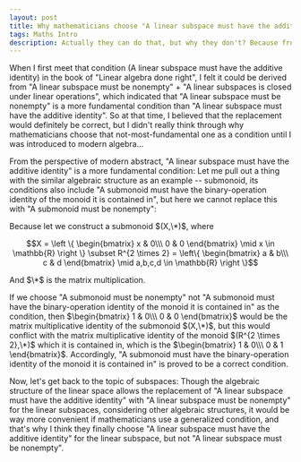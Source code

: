 ```yaml
---
layout: post
title: Why mathematicians choose "A linear subspace must have the additive identity" as one of the condition of the linear subspace but not "A linear subspace must be nonempty" ?
tags: Maths Intro
description: Actually they can do that, but why they don't? Because from the perspective of modern algebra...
---
```


When I first meet that condition (A linear subspace must have the additive identity) in the book of "Linear algebra done right", I felt it could be derived from "A linear subspace must be nonempty" + "A linear subspaces is closed under linear operations", which indicated that "A linear subspace must be nonempty" is a more fundamental condition than "A linear subspace must have the additive identity". So at that time, I believed that the replacement would definitely be correct, but I didn't really think through why mathematicians choose that not-most-fundamental one as a condition until I was introduced to modern algebra...

From the perspective of modern abstract, "A linear subspace must have the additive identity" is a more fundamental condition: Let me pull out a thing with the similar algebraic structure as an example -- submonoid, its conditions also include "A submonoid must have the binary-operation identity of the monoid it is contained in", but here we cannot replace this with "A submonoid must be nonempty":

Because let we construct a submonoid $(X,\*)$, where

$$X = \left \{  \begin{bmatrix} x  & 0\\\ 0 & 0 \end{bmatrix} \mid x \in \mathbb{R} \right \}  \subset  R^{2 \times 2} = \left\{  \begin{bmatrix} a  & b\\\ c & d \end{bmatrix} \mid a,b,c,d \in \mathbb{R}  \right \}$$

And $\*$ is the matrix multiplication.

If we choose "A submonoid must be nonempty" not "A submonoid must have the binary-operation identity of the monoid it is contained in" as the condition, then $\begin{bmatrix} 1  & 0\\\ 0 & 0 \end{bmatrix}$ would be the matrix multiplicative identity of the submonoid $(X,\*)$, but this would conflict with the matrix multiplicative identity of the monoid $(R^{2 \times 2},\*)$ which it is contained in, which is the $\begin{bmatrix} 1  & 0\\\ 0 & 1 \end{bmatrix}$. Accordingly, "A submonoid must have the binary-operation identity of the monoid it is contained in" is proved to be a correct condition.

Now, let's get back to the topic of subspaces: Though the algebraic structure of the linear space allows the replacement of "A linear subspace must have the additive identity" with "A linear subspace must be nonempty" for the linear subspaces, considering other algebraic structures, it would be way more convenient if mathematicians use a generalized condition, and that's why I think they finally choose "A linear subspace must have the additive identity" for the linear subspace, but not "A linear subspace must be nonempty".
